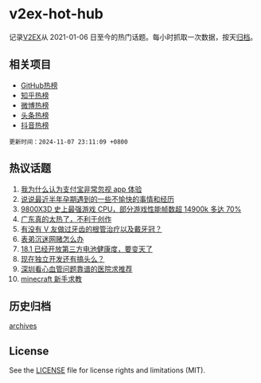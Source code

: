# v2ex-hot-hub

 记录[V2EX](https://www.v2ex.com/)从 2021-01-06 日至今的热门话题。每小时抓取一次数据，按天[归档](archives)。
 
 ## 相关项目

- [GitHub热榜](https://github.com/lonnyzhang423/github-hot-hub)
- [知乎热榜](https://github.com/lonnyzhang423/zhihu-hot-hub)
- [微博热榜](https://github.com/lonnyzhang423/weibo-hot-hub)
- [头条热榜](https://github.com/lonnyzhang423/toutiao-hot-hub)
- [抖音热榜](https://github.com/lonnyzhang423/douyin-hot-hub)


 `更新时间：2024-11-07 23:11:09 +0800`

## 热议话题

1. [我为什么认为支付宝非常忽视 app 体验](https://www.v2ex.com/t/1087313)
1. [说说最近半年孕期遇到的一些不愉快的事情和经历](https://www.v2ex.com/t/1087333)
1. [9800X3D 史上最强游戏 CPU，部分游戏性能帧数超 14900k 多达 70%](https://www.v2ex.com/t/1087286)
1. [广东真的太热了，不利于创作](https://www.v2ex.com/t/1087269)
1. [有没有 V 友做过牙齿的根管治疗以及戴牙冠？](https://www.v2ex.com/t/1087357)
1. [表弟沉迷网赌怎么办](https://www.v2ex.com/t/1087435)
1. [18.1 已经开放第三方电池健康度，要变天了](https://www.v2ex.com/t/1087300)
1. [现在独立开发还有搞头么？](https://www.v2ex.com/t/1087324)
1. [深圳看心血管问题靠谱的医院求推荐](https://www.v2ex.com/t/1087275)
1. [minecraft 新手求教](https://www.v2ex.com/t/1087309)

## 历史归档

[archives](archives)

## License

See the [LICENSE](LICENSE) file for license rights and limitations (MIT).
